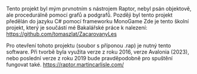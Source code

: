 Tento projekt byl mým prvnotním s nástrojem Raptor, nebyl psán objektově, ale procedurálně pomocí grafů a podgrafů.
Později byl tento projekt předělán do jazyku C# pomocí frameworku MonoGame
Zde je tento školní projekt, který je součástí mé Bakalářské práce k nalezení:
https://github.com/tomaszlat/ZacarovanyLes

Pro otevření tohoto projektu (soubor s příponou .rap) je nutný tento software. Při tvorbě byla využita verze z roku 2016, verze Avalonia (2023), nebo poslední verze z roku 2019 bude pravděpodobně pro spuštění fungovat také.
https://raptor.martincarlisle.com/
